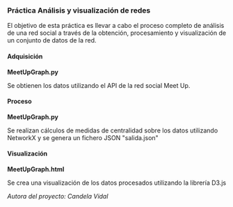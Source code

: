 ### Práctica Análisis y visualización de redes
El objetivo de esta práctica es llevar a cabo el proceso completo de análisis de una red social a través de la obtención, procesamiento y visualización de un conjunto de datos de la red.

#### Adquisición

**MeetUpGraph.py**

Se obtienen los datos utilizando el API de la red social Meet Up.

#### Proceso

**MeetUpGraph.py**

Se realizan cálculos de medidas de centralidad sobre los datos utilizando NetworkX y se genera un fichero JSON "salida.json"

#### Visualización

**MeetUpGraph.html**

Se crea una visualización de los datos procesados utilizando la librería D3.js

*Autora del proyecto: Candela Vidal*
